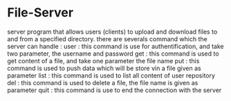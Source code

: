 # File-Server
 server program that allows users (clients) to upload and download files to and from a specified directory. 
there are severals command which the server can handle : 
user : this command is use for authentification, and take two parameter, the username and password
get : this command is used to get content of a file, and take one parameter the file name
put : this command is used to push data which will be store vin a file given as parameter
list : this command is used to list all content of user repository
del : this command is used to delete a file, the file name is given as parameter
quit : this command is use to end the connection with the server
